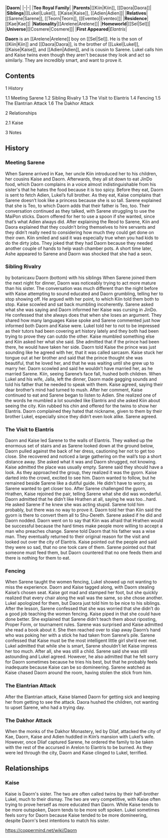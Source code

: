 |**Daorn**|
|-|-|
|**Teo Royal Family**|
|**Parents**|[[Kiin\|Kiin]], [[Daora\|Daora]]|
|**Siblings**|[[Lukel\|Lukel]], [[Kaise\|Kaise]], [[Adien\|Adien]]|
|**Relatives**|[[Sarene\|Sarene]], [[Teorn\|Teorn]], [[Eventeo\|Eventeo]]|
|**Residence**|[[Kae\|Kae]]|
|**Nationality**|[[Arelene\|Arelene]]|
|**Homeworld**|[[Sel\|Sel]]|
|**Universe**|[[Cosmere\|Cosmere]]|
|**First Appeared**|*Elantris*|

**Daorn** is an [[Arelene\|Arelene]] boy on [[Sel\|Sel]].
He is the son of [[Kiin\|Kiin]] and [[Daora\|Daora]], is the brother of [[Lukel\|Lukel]], [[Kaise\|Kaise]], and [[Adien\|Adien]], and is cousin to Sarene.
Lukel calls him and Kaise twins even though they aren't because they look and act so similarly. They are incredibly smart, and want to prove it.

## Contents

1 History

1.1 Meeting Sarene
1.2 Sibling Rivalry
1.3 The Visit to Elantris
1.4 Fencing
1.5 The Elantrian Attack
1.6 The Dakhor Attack


2 Relationships

2.1 Kaise


3 Notes


## History
### Meeting Sarene
When Sarene arrived in Kae, her uncle Kiin introduced her to his children, her cousins Kaise and Daorn. Afterwards, they all sit down to eat JinDo food, which Daorn complains in a voice almost indistinguishable from his sister's that he hates the food because it is too spicy. Before they eat, Daorn is sent to fetch Adien, Lukel’s full brother.
As they eat, Kaise complains that Sarene doesn’t look like a princess because she is so tall. Sarene explained that she is Teo, to which Daorn adds that their father is Teo, too. Their conversation continued as they talked, with Sarene struggling to use the MaiPon sticks. Daorn offered for her to use a spoon if she wanted, since that’s what Adien always did.
After explaining the Reod to Sarene, Kiin and Daora explained that they couldn’t bring themselves to hire servants and they didn’t really need to considering how much they could get done on their own. Kiin smiled and said it was especially true when you had kids to do the dirty jobs. They joked that they had Daorn because they needed another couple of hands to help wash chamber pots. A short time later, Ashe appeared to Sarene and Daorn was shocked that she had a seon.

### Sibling Rivalry
 by  botanicaxu  Daorn (bottom) with his siblings
When Sarene joined them the next night for dinner, Daorn was noticeably trying to act more mature than his sister. The conversation was much different than the night before with Kaise attempting to sound educated and Daorn grumbling, telling her to stop showing off. He argued with her point, to which Kiin told them both to stop.
Kaise scowled and sat back mumbling incoherently. Sarene asked what she was saying and Daorn informed her Kaise was cursing in JinDo. He confessed that she always does that when she loses an argument. They shared how many languages Kaise spoke and Sarene commented just how informed both Daorn and Kaise were. Lukel told her to not to be impressed as their tutors had been covering art history lately and they both had been trying to prove they can outdo the other.
Kaise mumbled something else and Kiin asked her what she said. She admitted that if the prince had been there, he would have taken her side. Daorn told Kaise the prince was just sounding like he agreed with her, that it was called sarcasm. Kaise stuck her tongue out at her brother and said that the prince thought she was beautiful, that he loved her, and that he was waiting until she grew up to marry her. Daorn scowled and said he wouldn’t have married her, as he married Sarene. Kiin, seeing Sarene’s face fall, hushed both children.
When Lukel and his wife, Jalla, left the dinner, Daorn made gagging sounds and told his father that he needed to speak with them. Kaise agreed, saying their dear brother’s mind had turned to mush. After her comment, Kaise continued to eat and Sarene began to listen to Adien. She realized one of the words he mumbled a lot sounded like Elantris and she asked Kiin about seeing the city. Kiin rubbed his chin and offered for the twins to show her Elantris. Daorn complained they hated that nickname, given to them by their brother Lukel, especially since they didn’t even look alike. Sarene agreed.

### The Visit to Elantris
Daorn and Kaise led Sarene to the walls of Elantris. They walked up the enormous set of stairs and as Sarene looked down at the ground below, Daorn pulled against the back of her dress, cautioning her not to get too close. She recovered and noticed a large gathering on the wall’s top a short distance away.
She asked what it was and Daorn shrugged, not knowing. Kaise admitted the place was usually empty. Sarene said they should have a look. As they approached the group, they realized it was the gyorn. Kaise darted into the crowd, excited to see him. Daorn wanted to follow, but he remained beside Sarene like a dutiful guide. He didn’t have to worry, as Sarene wanted to get closer too.
After Sarene challenged the gyorn, Hrathen, Kaise rejoined the pair, telling Sarene what she did was wonderful. Daorn admitted that he didn’t like Hrathen at all, saying he was too…hard. He asked Sarene if he knew she was acting stupid. Sarene told him probably, but there was no way to prove it. Daorn told her than Kiin said the gyorn is there to convert them all to Shu-Dereth. Sarene asked if he did and Daorn nodded.
Daorn went on to say that Kiin was afraid that Hrathen would be successful because the hard times make people more willing to accept a man who preaches change. Sarene told Daorn that his father was a wise man.
They eventually returned to their original reason for the visit and looked out over the city of Elantris. Kaise pointed out the people and said they were so sad, that no one took care of them. Sarene pointed out that someone must feed them, but Daorn countered that no one feeds them and there is nothing for them to eat.

### Fencing
When Sarene taught the women fencing, Lukel showed up not wanting to miss the experience. Daorn and Kaise tagged along, with Daorn stealing Kaise’s chosen seat. Kaise got mad and
stamped her foot, but she quickly realized that every chair along the wall was the same, so she chose another. Lukel apologized for them, but Daora just told him to be nice to his siblings.
After the lesson, Sarene confessed that she was worried that she didn’t do a good job teaching the women fencing. Kaise piped in that she could have done better. She explained that Sarene didn’t teach them about riposting, Proper Form, or tournament rules. Sarene was surprised and Kaise admitted she read a book about it. She then reached over to slap away Daorn’s hand who was poking her with a stick he had taken from Sarene’s pile.
Sarene confessed that Kaise must be the most intelligent little girl she’d ever met. Lukel admitted that while she is smart, Sarene shouldn’t let Kaise impress her too much. After all, she was still a child. Sarene said she was still astounding and Lukel agreed. However, he also admitted that he felt sorry for Daorn sometimes because he tries his best, but that he probably feels inadequate because Kaise can be so domineering. Sarene watched as Kaise chased Daorn around the room, having stolen the stick from him.

### The Elantrian Attack
After the Elantrian attack, Kaise blamed Daorn for getting sick and keeping her from getting to see the attack. Daora hushed the children, not wanting to upset Sarene, who had a trying day.

### The Dakhor Attack
When the monks of the Dakhor Monastery, led by Dilaf, attacked the city of Kae, Daorn, Kaise and Adien huddled in Kiin’s mansion with Lukel’s wife. However, once Dliaf captured Sarene, he ordered the family to be taken with the rest of the accursed in Arelon to Elantris to be burned. As they were led through the city, Daorn and Kaise clinged to Lukel, terrified.

## Relationships
### Kaise
Kaise is Daorn's sister. The two are often called twins by their half-brother Lukel, much to their dismay. The two are very competitive, with Kaise often trying to prove herself as more educated than Daorn. While Kaise tends to be more outspoken, Daorn tends to be more soft spoken. Lukel sometimes feels sorry for Daorn because Kaise tended to be more domineering, despite Daorn's best intentions to match his sister.



https://coppermind.net/wiki/Daorn